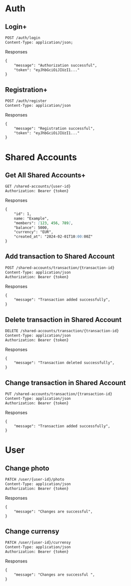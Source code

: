 # Auth

## Login+

```md
POST /auth/login
Content-Type: application/json;
```

Responses

```md
{
    "message": "Authorization successful",
    "token": "eyJhbGciOiJIUzI1..."
}
```

## Registration+

```md
POST /auth/register
Content-Type: application/json
```

Responses

```md
{
    "message": "Registration successful",
    "token": "eyJhbGciOiJIUzI1..."
}
```

# Shared Accounts

## Get All Shared Accounts+

```md
GET /shared-accounts/{user-id}
Authorization: Bearer {token}
```

Responses

```md
{
    "id": 1,
    name: "Example",
    "members": [123, 456, 789],
    "balance": 5000,
    "currency": "EUR",
    "created_at": "2024-02-01T10:00:00Z"
}
```

## Add transaction to Shared Account

```md
POST /shared-accounts/transaction/{transaction-id}
Content-Type: application/json
Authorization: Bearer {token}
```

Responses

```md
{
    "message": "Transaction added successfully",
}
```

## Delete transaction in Shared Account

```md
DELETE /shared-accounts/transaction/{transaction-id}
Content-Type: application/json
Authorization: Bearer {token}
```

Responses

```md
{
    "message": "Transaction deleted successfully",
}
```

## Change transaction in Shared Account

```md
PUT /shared-accounts/transaction/{transaction-id}
Content-Type: application/json
Authorization: Bearer {token}
```

Responses

```md
{
    "message": "Transaction added successfully",
}
```

# User

## Change photo

```md
PATCH /user/{user-id}/photo
Content-Type: application/json
Authorization: Bearer {token}
```

Responses

```md
{
    "message": "Changes are successful",
}
```

## Change currensy

```md
PATCH /user/{user-id}/currensy
Content-Type: application/json
Authorization: Bearer {token}
```

Responses

```md
{
    "message": "Changes are successful ",
}
```
